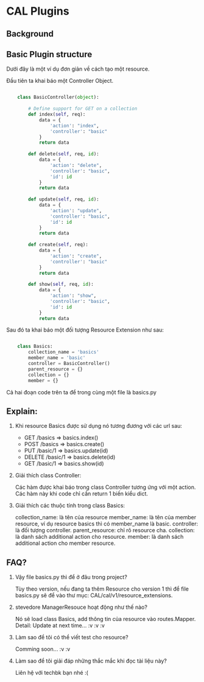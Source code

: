 # CAL Plugins
## Background


## Basic Plugin structure

Dưới đây là một ví dụ đơn giản về cách tạo một resource.

Đầu tiên ta khai báo một Controller Object.
```python

    class BasicController(object):
    
        # Define support for GET on a collection
        def index(self, req):
            data = {
                'action': "index",
                'controller': "basic"
            }
            return data
    
        def delete(self, req, id):
            data = {
                'action': "delete",
                'controller': "basic",
                'id': id
            }
            return data
    
        def update(self, req, id):
            data = {
                'action': "update",
                'controller': "basic",
                'id': id
            }
            return data
    
        def create(self, req):
            data = {
                'action': "create",
                'controller': "basic"
            }
            return data
    
        def show(self, req, id):
            data = {
                'action': "show",
                'controller': "basic",
                'id': id
            }
            return data
```

Sau đó ta khai báo một đối tượng Resource Extension như sau:

```python

    class Basics:
        collection_name = 'basics'
        member_name = 'basic'
        controller = BasicController()
        parent_resource = {}
        collection = {}
        member = {}
```

Cả hai đoạn code trên ta để trong cùng một file là basics.py


##  Explain:

1. Khi resource Basics được sử dụng nó tương đương với các url sau:

    - GET /basics       => basics.index()
    - POST /basics      => basics.create()
    - PUT /basic/1      => basics.update(id)
    - DELETE /basic/1   => basics.delete(id)
    - GET /basic/1      => basics.show(id)

2. Giải thích class Controller:

    Các hàm được khai báo trong class Controller tương ứng với một action.
    Các hàm này khi code chỉ cần return 1 biến kiểu dict.

3. Giải thích các thuộc tính trong class Basics:

    collection_name: là tên của resource
    member_name: là tên của member resource, ví dụ resource basics thì có member_name là basic.
    controller: là đối tượng controller.
    parent_resource: chỉ rõ resource cha.
    collection: là danh sách additional action cho resource.
    member: là danh sách additional action cho member resource.

##  FAQ?

1. Vậy file basics.py thì để ở đâu trong project?

    Tùy theo version, nếu đang ta thêm Resource cho version 1 thì để file basics.py
    sẽ để vào thư mục: CAL/cal/v1/resource_extensions.

2. stevedore ManagerResouce hoạt động như thế nào?

    Nó sẽ load class Basics, add thông tin của resource vào routes.Mapper.
    Detail: Update at next time... :v :v :v

3. Làm sao để tôi có thể viết test cho resource?

    Comming soon... :v :v

4. Làm sao để tôi giải đáp những thắc mắc khi đọc tài liệu này?

    Liên hệ với techbk bạn nhé :(
